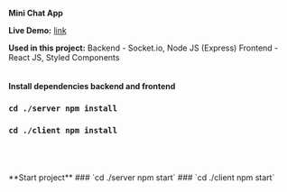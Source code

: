 **Mini Chat App**

**Live Demo:** [link](https://mini-chatapp.onrender.com) 

**Used in this project:**
Backend - Socket.io, Node JS (Express)
Frontend - React JS, Styled Components
<br/> 
<br/> 
<br/> 
**Install dependencies backend and frontend**
### `cd ./server npm install`
### `cd ./client npm install`
<br/> 
<br/> 
<br/> 
**Start project**
### `cd ./server npm start`
### `cd ./client npm start`
